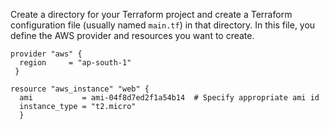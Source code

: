 Create a directory for your Terraform project and create a Terraform configuration file (usually named ``main.tf``) in that directory.
In this file, you define the AWS provider and resources you want to create.

```
provider "aws" {
  region     = "ap-south-1"
 }
 
resource "aws_instance" "web" {
  ami           = ami-04f8d7ed2f1a54b14  # Specify appropriate ami id
  instance_type = "t2.micro"
  }
```
